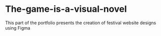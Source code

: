 # The-game-is-a-visual-novel
This part of the portfolio presents the creation of festival website designs using Figma
